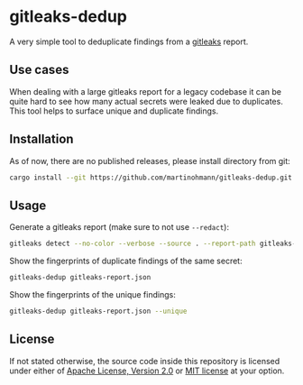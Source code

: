 # gitleaks-dedup

A very simple tool to deduplicate findings from a [gitleaks][gitleaks] report.

## Use cases

When dealing with a large gitleaks report for a legacy codebase it can be quite
hard to see how many actual secrets were leaked due to duplicates. This tool
helps to surface unique and duplicate findings.

## Installation

As of now, there are no published releases, please install directory from git:

```sh
cargo install --git https://github.com/martinohmann/gitleaks-dedup.git
```

## Usage

Generate a gitleaks report (make sure to not use `--redact`):

```sh
gitleaks detect --no-color --verbose --source . --report-path gitleaks-report.json
```

Show the fingerprints of duplicate findings of the same secret:

```sh
gitleaks-dedup gitleaks-report.json
```

Show the fingerprints of the unique findings:

```sh
gitleaks-dedup gitleaks-report.json --unique
```

## License

If not stated otherwise, the source code inside this repository is licensed
under either of [Apache License, Version 2.0][apache-license] or [MIT
license][mit-license] at your option.

[gitleaks]: https://github.com/gitleaks/gitleaks
[apache-license]: https://github.com/martinohmann/gitleaks-dedup/blob/main/LICENSE-APACHE
[mit-license]: https://github.com/martinohmann/gitleaks-dedup/blob/main/LICENSE-MIT
